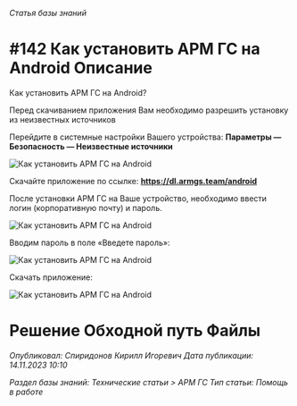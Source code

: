 _Статья базы знаний_

# #142 Как установить АРМ ГС на Android Описание

Как установить АРМ ГС на Android?

Перед скачиванием приложения Вам необходимо разрешить установку из неизвестных источников

Перейдите в системные настройки Вашего устройства: **Параметры — Безопасность — Неизвестные источники**

![Как установить АРМ ГС на Android](<Как установить АРМ ГС на Android.jpeg>)

Скачайте приложение по ссылке: **https://dl.armgs.team/android**

После установки АРМ ГС на Ваше устройство, необходимо ввести логин (корпоративную почту) и пароль.

![Как установить АРМ ГС на Android](<Как установить АРМ ГС на Android 1.jpeg>)

Вводим пароль в поле «Введете пароль»:

![Как установить АРМ ГС на Android](<Как установить АРМ ГС на Android 2.jpeg>)

Cкачать приложение:

![Как установить АРМ ГС на Android](<Как установить АРМ ГС на Android.png>)

# Решение Обходной путь Файлы

_Опубликовал: Спиридонов Кирилл Игоревич Дата публикации: 14.11.2023 10:10_

_Раздел базы знаний: Технические статьи > АРМ ГС Тип статьи: Помощь в работе_
